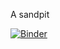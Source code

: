 A sandpit

[![Binder](https://mybinder.org/badge_logo.svg)](https://mybinder.org/v2/gh/HywelMJ/hywel/master?urlpath=rstudio)
